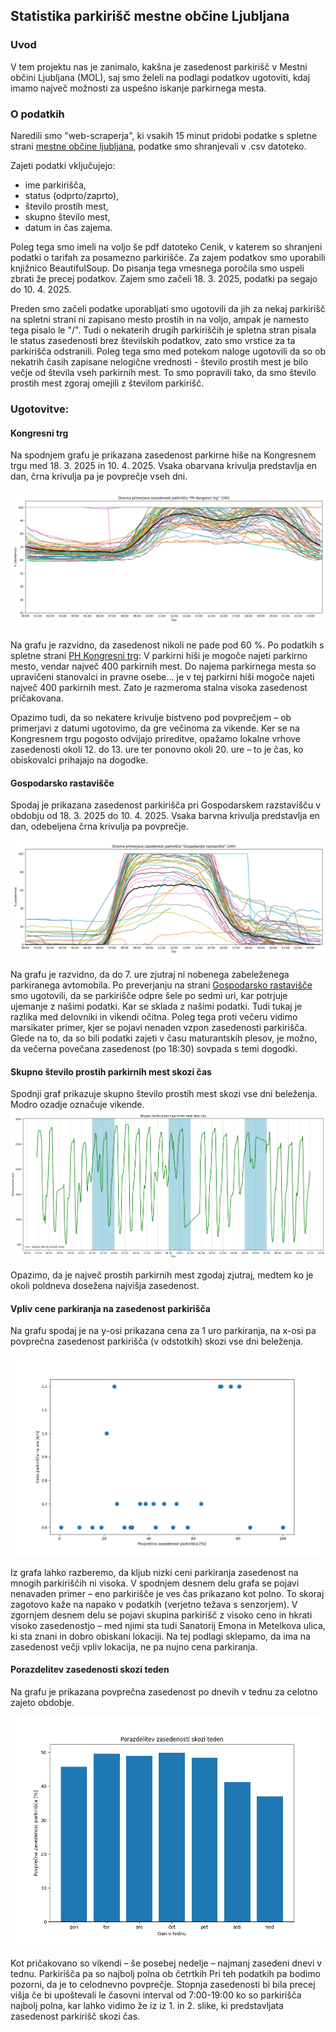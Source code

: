 ## Statistika parkirišč mestne občine Ljubljana

### Uvod 
V tem projektu nas je zanimalo, kakšna je zasedenost parkirišč v Mestni občini Ljubljana (MOL), saj smo želeli na podlagi podatkov ugotoviti, kdaj imamo največ možnosti za uspešno iskanje parkirnega mesta.



### O podatkih
Naredili smo "web-scraperja", ki vsakih 15 minut pridobi podatke s spletne strani [mestne občine ljubljana](https://www.lpt.si/parkirisca/informacije-za-parkiranje/prikaz-zasedenosti-parkirisc),
podatke smo shranjevali v .csv datoteko.

Zajeti podatki vključujejo:

- ime parkirišča,
- status (odprto/zaprto),
- število prostih mest,
- skupno število mest,
- datum in čas zajema.

Poleg tega smo imeli na voljo še pdf datoteko Cenik, v katerem so shranjeni podatki o tarifah za posamezno parkirišče.
Za zajem podatkov smo uporabili knjižnico BeautifulSoup.
Do pisanja tega vmesnega poročila smo uspeli zbrati že precej podatkov. Zajem smo začeli 18. 3. 2025, podatki pa segajo do 10. 4. 2025.

Preden smo začeli podatke uporabljati smo ugotovili da jih za nekaj parkirišč na spletni strani ni zapisano mesto prostih in na voljo, ampak je namesto tega pisalo le "/". Tudi o nekaterih drugih parkiriščih je spletna stran pisala le status zasedenosti brez številskih podatkov, zato smo vrstice za ta parkirišča odstranili.
Poleg tega smo med potekom naloge ugotovili da so ob nekatrih časih zapisane nelogične vrednosti - število prostih mest je bilo večje od števila vseh parkirnih mest. To smo popravili tako, da smo število prostih mest zgoraj omejili z številom parkirišč.

### Ugotovitve:

#### Kongresni trg
Na spodnjem grafu je prikazana zasedenost parkirne hiše na Kongresnem trgu med 18. 3. 2025 in 10. 4. 2025. Vsaka obarvana krivulja predstavlja en dan, črna krivulja pa je povprečje vseh dni.

<img src="slike/primer1.png"/>

Na grafu je razvidno, da zasedenost nikoli ne pade pod 60 %. Po podatkih s spletne strani [PH Kongresni trg](https://www.lpt.si/parkirisca/lokacije-in-opis-parkirisc/parkirisca-za-osebna-vozila/ph-kongresni-trg):
V parkirni hiši je mogoče najeti parkirno mesto, vendar največ 400 parkirnih mest. Do najema parkirnega mesta so upravičeni stanovalci in pravne osebe...
je v tej parkirni hiši mogoče najeti največ 400 parkirnih mest. Zato je razmeroma stalna visoka zasedenost pričakovana.

Opazimo tudi, da so nekatere krivulje bistveno pod povprečjem – ob primerjavi z datumi ugotovimo, da gre večinoma za vikende. Ker se na Kongresnem trgu pogosto odvijajo prireditve, 
opažamo lokalne vrhove zasedenosti okoli 12. do 13. ure ter ponovno okoli 20. ure – to je čas, ko obiskovalci prihajajo na dogodke.

#### Gospodarsko rastavišče
Spodaj je prikazana zasedenost parkirišča pri Gospodarskem razstavišču v obdobju od 18. 3. 2025 do 10. 4. 2025. Vsaka barvna krivulja predstavlja en dan, odebeljena črna krivulja pa povprečje.

<img src="slike/primer2.png"/>

Na grafu je razvidno, da do 7. ure zjutraj ni nobenega zabeleženega parkiranega avtomobila. Po preverjanju na strani [Gospodarsko rastavišče](https://www.lpt.si/parkirisca/lokacije-in-opis-parkirisc/parkirisca-za-osebna-vozila/gospodarsko-razstavisce) 
smo ugotovili, da se parkirišče odpre šele po sedmi uri, kar potrjuje ujemanje z našimi podatki.
Kar se sklada z našimi podatki.
Tudi tukaj je razlika med delovniki in vikendi očitna. 
Poleg tega proti večeru vidimo marsikater primer, kjer se pojavi nenaden vzpon zasedenosti parkirišča. Glede na to, da so bili podatki zajeti v času maturantskih plesov, je možno, da večerna povečana zasedenost (po 18:30) sovpada s temi dogodki.

#### Skupno število prostih parkirnih mest skozi čas
Spodnji graf prikazuje skupno število prostih mest skozi vse dni beleženja. Modro ozadje označuje vikende.
<img src="slike/primer8.png"/>

Opazimo, da je največ prostih parkirnih mest zgodaj zjutraj, medtem ko je okoli poldneva dosežena najvišja zasedenost.



#### Vpliv cene parkiranja na zasedenost parkirišča

Na grafu spodaj je na y-osi prikazana cena za 1 uro parkiranja, na x-osi pa povprečna zasedenost parkirišča (v odstotkih) skozi vse dni beleženja.

<img src="slike/primer3.png"/>

Iz grafa lahko razberemo, da kljub nizki ceni parkiranja zasedenost na mnogih parkiriščih ni visoka.
V spodnjem desnem delu grafa se pojavi nenavaden primer – eno parkirišče je ves čas prikazano kot polno. To skoraj zagotovo kaže na napako v podatkih (verjetno težava s senzorjem).
V zgornjem desnem delu se pojavi skupina parkirišč z visoko ceno in hkrati visoko zasedenostjo – med njimi sta tudi Sanatorij Emona in Metelkova ulica, ki sta znani in dobro obiskani lokaciji.
Na tej podlagi sklepamo, da ima na zasedenost večji vpliv lokacija, ne pa nujno cena parkiranja.

#### Porazdelitev zasedenosti skozi teden
Na grafu je prikazana povprečna zasedenost po dnevih v tednu za celotno zajeto obdobje.

<img src="slike/primer5.png"/>

Kot pričakovano so vikendi – še posebej nedelje – najmanj zasedeni dnevi v tednu. Parkirišča pa so najbolj polna ob četrtkih
Pri teh podatkih pa bodimo pozorni, da je to celodnevno povprečje.
Stopnja zasedenosti  bi bila precej višja če bi upoštevali le časovni interval od 7:00-19:00 ko so parkirišča najbolj polna, kar lahko vidimo že iz iz 1. in 2. slike, ki predstavljata zasedenost parkirišč skozi čas.



